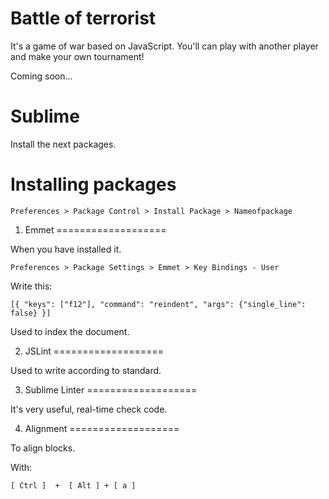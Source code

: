 Battle of terrorist
===================


It's a game of war based on JavaScript. You'll can play with another player and make your own tournament!

Coming soon...


Sublime
===================

Install the next packages.


Installing packages
===================

`Preferences > Package Control > Install Package > Nameofpackage`


1. Emmet
===================

When you have installed it. 

`Preferences > Package Settings > Emmet > Key Bindings - User`

Write this:


 `[{ "keys": ["f12"], "command": "reindent", "args": {"single_line": false} }]`


Used to index the document.


2. JSLint
===================

Used to write according to standard.


3. Sublime Linter
===================

It's very useful, real-time check code.


4. Alignment
===================

To align blocks.

With:

`[ Ctrl ]  +  [ Alt ] + [ a ]`





